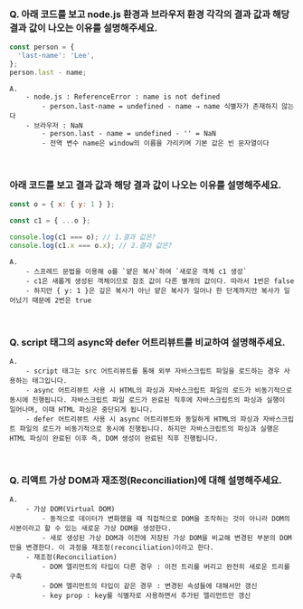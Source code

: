 ### Q. 아래 코드를 보고 node.js 환경과 브라우저 환경 각각의 결과 값과 해당 결과 값이 나오는 이유를 설명해주세요.

```jsx
const person = {
  'last-name': 'Lee',
};
person.last - name;
```

    A.
        - node.js : ReferenceError : name is not defined
            - person.last-name = undefined - name ⇒ name 식별자가 존재하지 않는다
        - 브라우저 : NaN
            - person.last - name = undefined - '' = NaN
            - 전역 변수 name은 window의 이름을 가리키며 기본 값은 빈 문자열이다

</br>

### 아래 코드를 보고 결과 값과 해당 결과 값이 나오는 이유를 설명해주세요.

```jsx
const o = { x: { y: 1 } };

const c1 = { ...o };

console.log(c1 === o); // 1.결과 값은?
console.log(c1.x === o.x); // 2.결과 값은?
```

    A.
        - 스프레드 문법을 이용해 o를 `얕은 복사`하여 `새로운 객체 c1 생성`
        - c1은 새롭게 생성된 객체이므로 참조 값이 다른 별개의 값이다. 따라서 1번은 false
        - 하지만 { y: 1 }은 깊은 복사가 아닌 얕은 복사가 일어나 한 단계까지만 복사가 일어났기 때문에 2번은 true

</br>

### Q. script 태그의 async와 defer 어트리뷰트를 비교하여 설명해주세요.

    A.
        - script 태그는 src 어트리뷰트를 통해 외부 자바스크립트 파일을 로드하는 경우 사용하는 태그입니다.
        - async 어트리뷰트 사용 시 HTML의 파싱과 자바스크립트 파일의 로드가 비동기적으로 동시에 진행됩니다. 자바스크립트 파일 로드가 완료된 직후에 자바스크립트의 파싱과 실행이 일어나며, 이때 HTML 파싱은 중단되게 됩니다.
        - defer 어트리뷰트 사용 시 async 어트리뷰트와 동일하게 HTML의 파싱과 자바스크립트 파일의 로드가 비동기적으로 동시에 진행됩니다. 하지만 자바스크립트의 파싱과 실행은 HTML 파싱이 완료된 이후 즉, DOM 생성이 완료된 직후 진행됩니다.

</br>

### Q. 리액트 가상 DOM과 재조정(Reconciliation)에 대해 설명해주세요.

    A.
        - 가상 DOM(Virtual DOM)
            - 동적으로 데이터가 변화했을 때 직접적으로 DOM을 조작하는 것이 아니라 DOM의 사본이라고 할 수 있는 새로운 가상 DOM을 생성한다.
            - 새로 생성된 가상 DOM과 이전에 저장된 가상 DOM을 비교해 변경된 부분의 DOM 만을 변경한다. 이 과정을 재조정(reconciliation)이라고 한다.
        - 재조정(Reconciliation)
            - DOM 엘리먼트의 타입이 다른 경우 : 이전 트리를 버리고 완전히 새로운 트리를 구축
            - DOM 엘리먼트의 타입이 같은 경우 : 변경된 속성들에 대해서만 갱신
            - key prop : key를 식별자로 사용하면서 추가된 엘리먼트만 갱신
